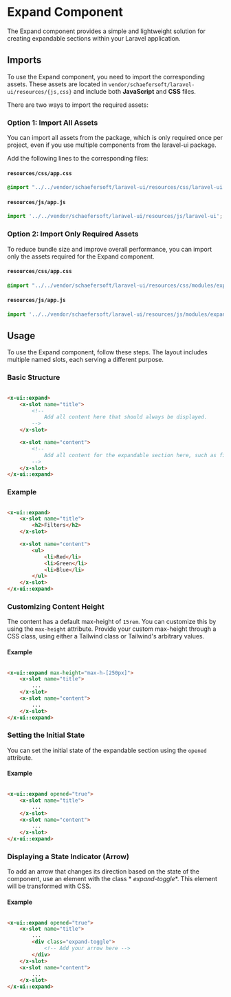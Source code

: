 # Expand Component

The Expand component provides a simple and lightweight solution for creating expandable sections within your Laravel
application.

## Imports

To use the Expand component, you need to import the corresponding assets. These assets are located
in `vendor/schaefersoft/laravel-ui/resources/{js,css}` and include both **JavaScript** and **CSS** files.

There are two ways to import the required assets:

### Option 1: Import All Assets

You can import all assets from the package, which is only required once per project, even if you use multiple components from the
laravel-ui package.

Add the following lines to the corresponding files:

#### `resources/css/app.css`

```css
@import "../../vendor/schaefersoft/laravel-ui/resources/css/laravel-ui.css";
```

#### `resources/js/app.js`

```javascript
import '../../vendor/schaefersoft/laravel-ui/resources/js/laravel-ui';
```

### Option 2: Import Only Required Assets

To reduce bundle size and improve overall performance, you can import only the assets required for the Expand component.

#### `resources/css/app.css`

```css
@import "../../vendor/schaefersoft/laravel-ui/resources/css/modules/expand.css";
```

#### `resources/js/app.js`

```javascript
import '../../vendor/schaefersoft/laravel-ui/resources/js/modules/expand';
```

## Usage

To use the Expand component, follow these steps. The layout includes multiple named slots, each serving a different
purpose.

### Basic Structure

```html

<x-ui::expand>
    <x-slot name="title">
        <!-- 
            Add all content here that should always be displayed. 
        -->
    </x-slot>

    <x-slot name="content">
        <!--  
            Add all content for the expandable section here, such as filters, authors, or any other content.
        -->
    </x-slot>
</x-ui::expand>
```

### Example

```html

<x-ui::expand>
    <x-slot name="title">
        <h2>Filters</h2>
    </x-slot>

    <x-slot name="content">
        <ul>
            <li>Red</li>
            <li>Green</li>
            <li>Blue</li>
        </ul>
    </x-slot>
</x-ui::expand>
```

### Customizing Content Height

The content has a default max-height of `15rem`. You can customize this by using the `max-height` attribute. Provide
your custom max-height through a CSS class, using either a Tailwind class or Tailwind's arbitrary values.

#### Example

```html

<x-ui::expand max-height="max-h-[250px]">
    <x-slot name="title">
        ...
    </x-slot>
    <x-slot name="content">
        ...
    </x-slot>
</x-ui::expand>
```

### Setting the Initial State

You can set the initial state of the expandable section using the `opened` attribute.

#### Example

```html

<x-ui::expand opened="true">
    <x-slot name="title">
        ...
    </x-slot>
    <x-slot name="content">
        ...
    </x-slot>
</x-ui::expand>
```

### Displaying a State Indicator (Arrow)

To add an arrow that changes its direction based on the state of the component, use an element with the class *
*expand-toggle**. This element will be transformed with CSS.

#### Example

```html

<x-ui::expand opened="true">
    <x-slot name="title">
        ...
        <div class="expand-toggle">
            <!-- Add your arrow here -->
        </div>
    </x-slot>
    <x-slot name="content">
        ...
    </x-slot>
</x-ui::expand>
```
